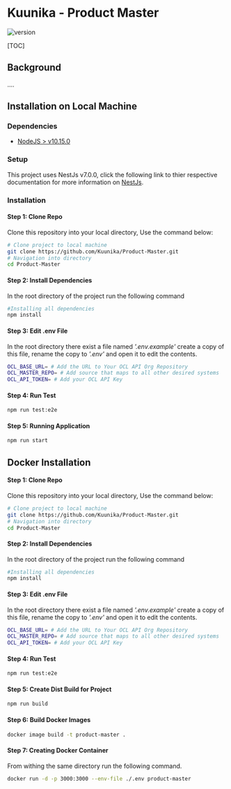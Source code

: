 # Kuunika - Product Master

![version](https://img.shields.io/github/package-json/v/Kuunika/Product-Master?color=green&style=for-the-badge)

[TOC]

## Background

....



## Installation on Local Machine

### Dependencies

- [NodeJS > v10.15.0](https://nodejs.org/en/download/)



### Setup

This project uses NestJs v7.0.0, click the following link to thier respective documentation for more information on [NestJs](https://docs.nestjs.com/).



### Installation

#### Step 1: Clone Repo

Clone this repository into your local directory, Use the command below:

```bash
# Clone project to local machine
git clone https://github.com/Kuunika/Product-Master.git
# Navigation into directory
cd Product-Master
```

#### Step 2: Install Dependencies

In the root directory of the project run the following command

```bash
#Installing all dependencies
npm install
```

#### Step 3: Edit .env File

In the root directory there exist a file named *'.env.example'* create a copy of this file, rename the copy to *'.env'* and open it to edit the contents.

```bash
OCL_BASE_URL= # Add the URL to Your OCL API Org Repository
OCL_MASTER_REPO= # Add source that maps to all other desired systems
OCL_API_TOKEN= # Add your OCL API Key
```

#### Step 4: Run Test

```bash
npm run test:e2e
```

#### Step 5: Running Application

```bash
npm run start
```



## Docker Installation

#### Step 1: Clone Repo

Clone this repository into your local directory, Use the command below:

```bash
# Clone project to local machine
git clone https://github.com/Kuunika/Product-Master.git
# Navigation into directory
cd Product-Master
```

#### Step 2: Install Dependencies

In the root directory of the project run the following command

```bash
#Installing all dependencies
npm install
```

#### Step 3: Edit .env File

In the root directory there exist a file named *'.env.example'* create a copy of this file, rename the copy to *'.env'* and open it to edit the contents.

```bash
OCL_BASE_URL= # Add the URL to Your OCL API Org Repository
OCL_MASTER_REPO= # Add source that maps to all other desired systems
OCL_API_TOKEN= # Add your OCL API Key
```

#### Step 4: Run Test

```bash
npm run test:e2e
```

#### Step 5: Create Dist Build for Project

```bash
npm run build
```

#### Step 6: Build Docker Images

```bash
docker image build -t product-master .
```

#### Step 7: Creating Docker Container

From withing the same directory run the following command.

```bash
docker run -d -p 3000:3000 --env-file ./.env product-master
```

